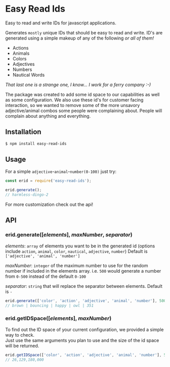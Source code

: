 # Easy Read Ids
Easy to read and write IDs for javascript applications.

Generates `mostly` unique IDs that should be easy to read and write.  ID's are
generated using a simple makeup of any of the following *or all of them!*

* Actions
* Animals
* Colors
* Adjectives
* Numbers
* Nautical Words

*That last one is a strange one, I know... I work for a ferry company :-)*

The package was created to add some id space to our capabilities as well as some configuration.
We also use these id's for customer facing interaction, so we wanted to remove some of the more
unsavory adjective/animal combos some people were complaining about.  People will complain about
anything and everything.

## Installation

```sh
$ npm install easy-read-ids
```

## Usage

For a simple `adjective`-`animal`-`number(0-100)` just try:

```javascript
const erid = require('easy-read-ids');

erid.generate();
// harmless-dingo-2
```

For more customization check out the api!

## API

### erid.generate([*elements*], *maxNumber*, *separator*)

*elements*: `array` of elements you want to be in the generated id (options include `action`, `animal`, `color`, `nautical`, `adjective`, `number`) Default is `['adjective', 'animal', 'number']`

*maxNumber*: `integer` of the maximum number to use for the random number if included in the elements array. i.e. `500` would generate a number from `0-500` instead of the default `0-100`

*separator*: `string` that will replace the separator between elements. Default is `-`

```javascript
erid.generate(['color', 'action', 'adjective', 'animal', 'number'], 500, ' | ');
// brown | bouncing | happy | owl | 351
```

### erid.getIDSpace([*elements*], *maxNumber*)

To find out the ID space of your current configuration, we provided a simple way to check.  
Just use the same arguments you plan to use and
the size of the id space will be returned.

```javascript
erid.getIDSpace(['color', 'action', 'adjective', 'animal', 'number'], 500);
// 26,129,180,000
```
